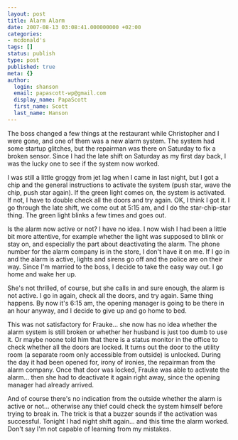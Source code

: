 ```yaml
---
layout: post
title: Alarm Alarm
date: 2007-08-13 03:08:41.000000000 +02:00
categories:
- mcdonald's
tags: []
status: publish
type: post
published: true
meta: {}
author:
  login: shanson
  email: papascott-wp@gmail.com
  display_name: PapaScott
  first_name: Scott
  last_name: Hanson
---
```

<p>The boss changed a few things at the restaurant while Christopher and I were gone, and one of them was a new alarm system. The system had some startup glitches, but the repairman was there on Saturday to fix a broken sensor. Since I had the late shift on Saturday as my first day back, I was the lucky one to see if the system now worked.</p>
<p>I was still a little groggy from jet lag when I came in last night, but I got a chip and the general instructions to activate the system (push star, wave the chip, push star again). If the green light comes on, the system is activated. If not, I have to double check all the doors and try again. OK, I think I got it. I go through the late shift, we come out at 5:15 am, and I do the star-chip-star thing. The green light blinks a few times and goes out.</p>
<p>Is the alarm now active or not? I have no idea. I now wish I had been a little bit more attentive, for example whether the light was supposed to blink or stay on, and especially the part about deactivating the alarm. The phone number for the alarm company is in the store, I don't have it on me. If I go in and the alarm is active, lights and sirens go off and the police are on their way. Since I'm married to the boss, I decide to take the easy way out. I go home and wake her up.</p>
<p>She's not thrilled, of course, but she calls in and sure enough, the alarm is not active. I go in again, check all the doors, and try again. Same thing happens. By now it's 6:15 am, the opening manager is going to be there in an hour anyway, and I decide to give up and go home to bed.</p>
<p>This was not satisfactory for Frauke... she now has no idea whether the alarm system is still broken or whether her husband is just too dumb to use it. Or maybe noone told him that there is a status monitor in the office to check whether all the doors are locked. It turns out the door to the utility room (a separate room only accessible from outside) is unlocked. During the day it had been opened for, irony of ironies, the repairman from the alarm company. Once that door was locked, Frauke was able to activate the alarm... then she had to deactivate it again right away, since the opening manager had already arrived.</p>
<p>And of course there's no indication from the outside whether the alarm is active or not... otherwise any thief could check the system himself before trying to break in. The trick is that a buzzer sounds if the activation was successful. Tonight I had night shift again... and this time the alarm worked. Don't say I'm not capable of learning from my mistakes.</p>
